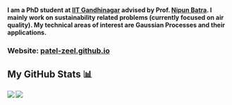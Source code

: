 #### I am a PhD student at [IIT Gandhinagar](https://www.iitgn.ac.in/) advised by Prof. [Nipun Batra](https://nipunbatra.github.io/). I mainly work on sustainability related problems (currently focused on air quality). My technical areas of interest are Gaussian Processes and their applications.

### Website: [patel-zeel.github.io](https://patel-zeel.github.io/)

## My GitHub Stats 📊
<a href="https://github.com/anuraghazra/github-readme-stats">
<img align="left" src="https://github-readme-stats.vercel.app/api?username=patel-zeel&count_private=true&show_icons=true&theme=radical" />
</a>
<a href="https://github.com/anuraghazra/convoychat">
<img align="center" src="https://github-readme-stats.vercel.app/api/top-langs/?username=patel-zeel&layout=compact" />
</a>
